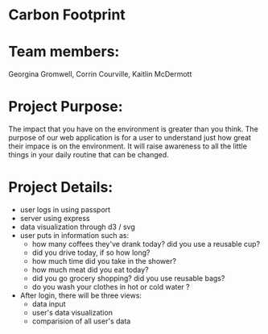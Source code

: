 Carbon Footprint 
=== 

# Team members:
Georgina Gromwell, Corrin Courville, Kaitlin McDermott 

# Project Purpose:
The impact that you have on the environment is greater than you think. The purpose of our web application is for a user to understand just how great their impace is on the environment. It will raise awareness to all the little things in your daily routine that can be changed. 

# Project Details: 
- user logs in using passport
- server using express 
- data visualization through d3 / svg 
- user puts in information such as: 
  - how many coffees they've drank today? did you use a reusable cup? 
  - did you drive today, if so how long?
  - how much time did you take in the shower?
  - how much meat did you eat today? 
  - did you go grocery shopping? did you use reusable bags?
  - do you wash your clothes in hot or cold water ? 
- After login, there will be three views: 
  - data input 
  - user's data visualization 
  - comparision of all user's data 
